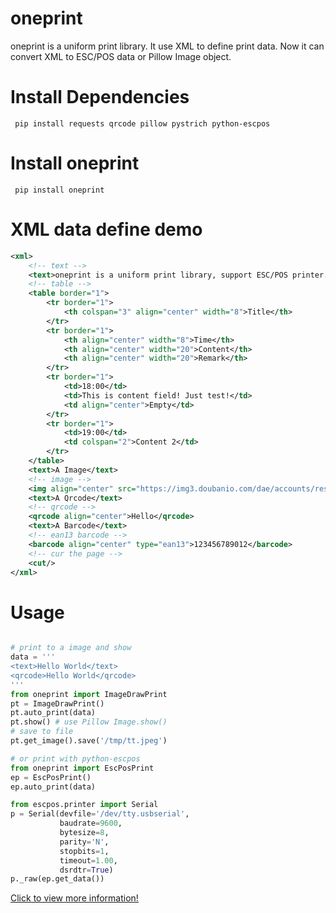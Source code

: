 # oneprint
oneprint is a uniform print library. It use XML to define print data. Now it can convert XML to ESC/POS data or Pillow Image object.

Install Dependencies
===============
```
 pip install requests qrcode pillow pystrich python-escpos
```

Install oneprint
===============
```
 pip install oneprint
```

XML data define demo
===============
```xml
<xml>
    <!-- text -->
    <text>oneprint is a uniform print library, support ESC/POS printer.</text>
    <!-- table -->
    <table border="1">
        <tr border="1">
            <th colspan="3" align="center" width="8">Title</th>
        </tr>
        <tr border="1">
            <th align="center" width="8">Time</th>
            <th align="center" width="20">Content</th>
            <th align="center" width="20">Remark</th>
        </tr>
        <tr border="1">
            <td>18:00</td>
            <td>This is content field! Just test!</td>
            <td align="center">Empty</td>
        </tr>
        <tr border="1">
            <td>19:00</td>
            <td colspan="2">Content 2</td>
        </tr>
    </table>
    <text>A Image</text>
    <!-- image -->
    <img align="center" src="https://img3.doubanio.com/dae/accounts/resources/527f922/sns/assets/lg_main@2x.png"/>
    <text>A Qrcode</text>
    <!-- qrcode -->
    <qrcode align="center">Hello</qrcode>
    <text>A Barcode</text>
    <!-- ean13 barcode -->
    <barcode align="center" type="ean13">123456789012</barcode>
    <!-- cur the page -->
    <cut/>
</xml>
```



Usage
===============

```python

# print to a image and show
data = '''
<text>Hello World</text>
<qrcode>Hello World</qrcode>
'''
from oneprint import ImageDrawPrint
pt = ImageDrawPrint()
pt.auto_print(data)
pt.show() # use Pillow Image.show()
# save to file
pt.get_image().save('/tmp/tt.jpeg')

# or print with python-escpos
from oneprint import EscPosPrint
ep = EscPosPrint()
ep.auto_print(data)

from escpos.printer import Serial
p = Serial(devfile='/dev/tty.usbserial',
           baudrate=9600,
           bytesize=8,
           parity='N',
           stopbits=1,
           timeout=1.00,
           dsrdtr=True)
p._raw(ep.get_data())
```


[Click to view more information!](https://github.com/sintrb/oneprint)